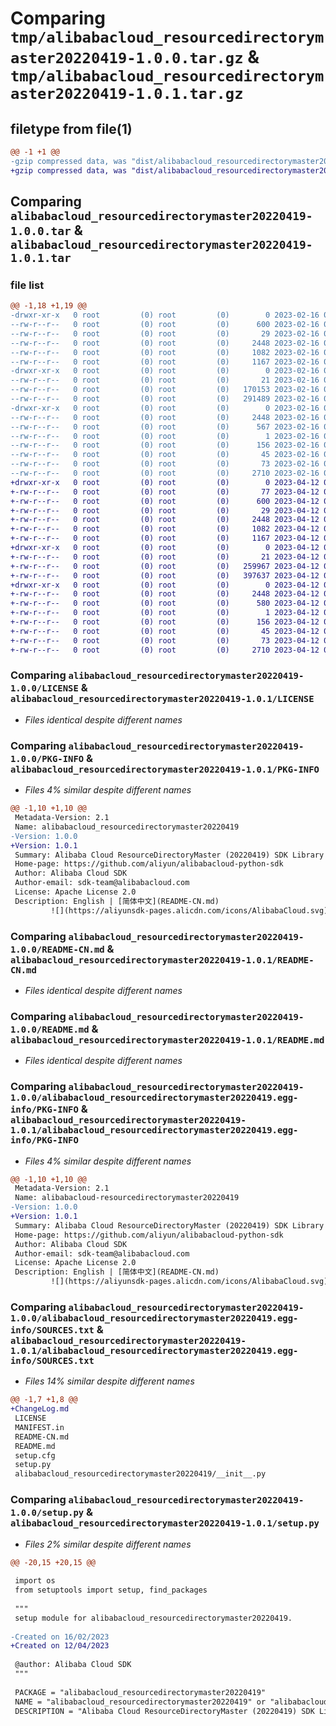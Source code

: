 # Comparing `tmp/alibabacloud_resourcedirectorymaster20220419-1.0.0.tar.gz` & `tmp/alibabacloud_resourcedirectorymaster20220419-1.0.1.tar.gz`

## filetype from file(1)

```diff
@@ -1 +1 @@
-gzip compressed data, was "dist/alibabacloud_resourcedirectorymaster20220419-1.0.0.tar", last modified: Thu Feb 16 09:46:08 2023, max compression
+gzip compressed data, was "dist/alibabacloud_resourcedirectorymaster20220419-1.0.1.tar", last modified: Wed Apr 12 09:31:31 2023, max compression
```

## Comparing `alibabacloud_resourcedirectorymaster20220419-1.0.0.tar` & `alibabacloud_resourcedirectorymaster20220419-1.0.1.tar`

### file list

```diff
@@ -1,18 +1,19 @@
-drwxr-xr-x   0 root         (0) root         (0)        0 2023-02-16 09:46:08.000000 alibabacloud_resourcedirectorymaster20220419-1.0.0/
--rw-r--r--   0 root         (0) root         (0)      600 2023-02-16 09:46:08.000000 alibabacloud_resourcedirectorymaster20220419-1.0.0/LICENSE
--rw-r--r--   0 root         (0) root         (0)       29 2023-02-16 09:46:08.000000 alibabacloud_resourcedirectorymaster20220419-1.0.0/MANIFEST.in
--rw-r--r--   0 root         (0) root         (0)     2448 2023-02-16 09:46:08.000000 alibabacloud_resourcedirectorymaster20220419-1.0.0/PKG-INFO
--rw-r--r--   0 root         (0) root         (0)     1082 2023-02-16 09:46:08.000000 alibabacloud_resourcedirectorymaster20220419-1.0.0/README-CN.md
--rw-r--r--   0 root         (0) root         (0)     1167 2023-02-16 09:46:08.000000 alibabacloud_resourcedirectorymaster20220419-1.0.0/README.md
-drwxr-xr-x   0 root         (0) root         (0)        0 2023-02-16 09:46:08.000000 alibabacloud_resourcedirectorymaster20220419-1.0.0/alibabacloud_resourcedirectorymaster20220419/
--rw-r--r--   0 root         (0) root         (0)       21 2023-02-16 09:46:08.000000 alibabacloud_resourcedirectorymaster20220419-1.0.0/alibabacloud_resourcedirectorymaster20220419/__init__.py
--rw-r--r--   0 root         (0) root         (0)   170153 2023-02-16 09:46:08.000000 alibabacloud_resourcedirectorymaster20220419-1.0.0/alibabacloud_resourcedirectorymaster20220419/client.py
--rw-r--r--   0 root         (0) root         (0)   291489 2023-02-16 09:46:08.000000 alibabacloud_resourcedirectorymaster20220419-1.0.0/alibabacloud_resourcedirectorymaster20220419/models.py
-drwxr-xr-x   0 root         (0) root         (0)        0 2023-02-16 09:46:08.000000 alibabacloud_resourcedirectorymaster20220419-1.0.0/alibabacloud_resourcedirectorymaster20220419.egg-info/
--rw-r--r--   0 root         (0) root         (0)     2448 2023-02-16 09:46:08.000000 alibabacloud_resourcedirectorymaster20220419-1.0.0/alibabacloud_resourcedirectorymaster20220419.egg-info/PKG-INFO
--rw-r--r--   0 root         (0) root         (0)      567 2023-02-16 09:46:08.000000 alibabacloud_resourcedirectorymaster20220419-1.0.0/alibabacloud_resourcedirectorymaster20220419.egg-info/SOURCES.txt
--rw-r--r--   0 root         (0) root         (0)        1 2023-02-16 09:46:08.000000 alibabacloud_resourcedirectorymaster20220419-1.0.0/alibabacloud_resourcedirectorymaster20220419.egg-info/dependency_links.txt
--rw-r--r--   0 root         (0) root         (0)      156 2023-02-16 09:46:08.000000 alibabacloud_resourcedirectorymaster20220419-1.0.0/alibabacloud_resourcedirectorymaster20220419.egg-info/requires.txt
--rw-r--r--   0 root         (0) root         (0)       45 2023-02-16 09:46:08.000000 alibabacloud_resourcedirectorymaster20220419-1.0.0/alibabacloud_resourcedirectorymaster20220419.egg-info/top_level.txt
--rw-r--r--   0 root         (0) root         (0)       73 2023-02-16 09:46:08.000000 alibabacloud_resourcedirectorymaster20220419-1.0.0/setup.cfg
--rw-r--r--   0 root         (0) root         (0)     2710 2023-02-16 09:46:08.000000 alibabacloud_resourcedirectorymaster20220419-1.0.0/setup.py
+drwxr-xr-x   0 root         (0) root         (0)        0 2023-04-12 09:31:31.000000 alibabacloud_resourcedirectorymaster20220419-1.0.1/
+-rw-r--r--   0 root         (0) root         (0)       77 2023-04-12 09:31:31.000000 alibabacloud_resourcedirectorymaster20220419-1.0.1/ChangeLog.md
+-rw-r--r--   0 root         (0) root         (0)      600 2023-04-12 09:31:31.000000 alibabacloud_resourcedirectorymaster20220419-1.0.1/LICENSE
+-rw-r--r--   0 root         (0) root         (0)       29 2023-04-12 09:31:31.000000 alibabacloud_resourcedirectorymaster20220419-1.0.1/MANIFEST.in
+-rw-r--r--   0 root         (0) root         (0)     2448 2023-04-12 09:31:31.000000 alibabacloud_resourcedirectorymaster20220419-1.0.1/PKG-INFO
+-rw-r--r--   0 root         (0) root         (0)     1082 2023-04-12 09:31:31.000000 alibabacloud_resourcedirectorymaster20220419-1.0.1/README-CN.md
+-rw-r--r--   0 root         (0) root         (0)     1167 2023-04-12 09:31:31.000000 alibabacloud_resourcedirectorymaster20220419-1.0.1/README.md
+drwxr-xr-x   0 root         (0) root         (0)        0 2023-04-12 09:31:31.000000 alibabacloud_resourcedirectorymaster20220419-1.0.1/alibabacloud_resourcedirectorymaster20220419/
+-rw-r--r--   0 root         (0) root         (0)       21 2023-04-12 09:31:31.000000 alibabacloud_resourcedirectorymaster20220419-1.0.1/alibabacloud_resourcedirectorymaster20220419/__init__.py
+-rw-r--r--   0 root         (0) root         (0)   259967 2023-04-12 09:31:31.000000 alibabacloud_resourcedirectorymaster20220419-1.0.1/alibabacloud_resourcedirectorymaster20220419/client.py
+-rw-r--r--   0 root         (0) root         (0)   397637 2023-04-12 09:31:31.000000 alibabacloud_resourcedirectorymaster20220419-1.0.1/alibabacloud_resourcedirectorymaster20220419/models.py
+drwxr-xr-x   0 root         (0) root         (0)        0 2023-04-12 09:31:31.000000 alibabacloud_resourcedirectorymaster20220419-1.0.1/alibabacloud_resourcedirectorymaster20220419.egg-info/
+-rw-r--r--   0 root         (0) root         (0)     2448 2023-04-12 09:31:31.000000 alibabacloud_resourcedirectorymaster20220419-1.0.1/alibabacloud_resourcedirectorymaster20220419.egg-info/PKG-INFO
+-rw-r--r--   0 root         (0) root         (0)      580 2023-04-12 09:31:31.000000 alibabacloud_resourcedirectorymaster20220419-1.0.1/alibabacloud_resourcedirectorymaster20220419.egg-info/SOURCES.txt
+-rw-r--r--   0 root         (0) root         (0)        1 2023-04-12 09:31:31.000000 alibabacloud_resourcedirectorymaster20220419-1.0.1/alibabacloud_resourcedirectorymaster20220419.egg-info/dependency_links.txt
+-rw-r--r--   0 root         (0) root         (0)      156 2023-04-12 09:31:31.000000 alibabacloud_resourcedirectorymaster20220419-1.0.1/alibabacloud_resourcedirectorymaster20220419.egg-info/requires.txt
+-rw-r--r--   0 root         (0) root         (0)       45 2023-04-12 09:31:31.000000 alibabacloud_resourcedirectorymaster20220419-1.0.1/alibabacloud_resourcedirectorymaster20220419.egg-info/top_level.txt
+-rw-r--r--   0 root         (0) root         (0)       73 2023-04-12 09:31:31.000000 alibabacloud_resourcedirectorymaster20220419-1.0.1/setup.cfg
+-rw-r--r--   0 root         (0) root         (0)     2710 2023-04-12 09:31:31.000000 alibabacloud_resourcedirectorymaster20220419-1.0.1/setup.py
```

### Comparing `alibabacloud_resourcedirectorymaster20220419-1.0.0/LICENSE` & `alibabacloud_resourcedirectorymaster20220419-1.0.1/LICENSE`

 * *Files identical despite different names*

### Comparing `alibabacloud_resourcedirectorymaster20220419-1.0.0/PKG-INFO` & `alibabacloud_resourcedirectorymaster20220419-1.0.1/PKG-INFO`

 * *Files 4% similar despite different names*

```diff
@@ -1,10 +1,10 @@
 Metadata-Version: 2.1
 Name: alibabacloud_resourcedirectorymaster20220419
-Version: 1.0.0
+Version: 1.0.1
 Summary: Alibaba Cloud ResourceDirectoryMaster (20220419) SDK Library for Python
 Home-page: https://github.com/aliyun/alibabacloud-python-sdk
 Author: Alibaba Cloud SDK
 Author-email: sdk-team@alibabacloud.com
 License: Apache License 2.0
 Description: English | [简体中文](README-CN.md)
         ![](https://aliyunsdk-pages.alicdn.com/icons/AlibabaCloud.svg)
```

### Comparing `alibabacloud_resourcedirectorymaster20220419-1.0.0/README-CN.md` & `alibabacloud_resourcedirectorymaster20220419-1.0.1/README-CN.md`

 * *Files identical despite different names*

### Comparing `alibabacloud_resourcedirectorymaster20220419-1.0.0/README.md` & `alibabacloud_resourcedirectorymaster20220419-1.0.1/README.md`

 * *Files identical despite different names*

### Comparing `alibabacloud_resourcedirectorymaster20220419-1.0.0/alibabacloud_resourcedirectorymaster20220419.egg-info/PKG-INFO` & `alibabacloud_resourcedirectorymaster20220419-1.0.1/alibabacloud_resourcedirectorymaster20220419.egg-info/PKG-INFO`

 * *Files 4% similar despite different names*

```diff
@@ -1,10 +1,10 @@
 Metadata-Version: 2.1
 Name: alibabacloud-resourcedirectorymaster20220419
-Version: 1.0.0
+Version: 1.0.1
 Summary: Alibaba Cloud ResourceDirectoryMaster (20220419) SDK Library for Python
 Home-page: https://github.com/aliyun/alibabacloud-python-sdk
 Author: Alibaba Cloud SDK
 Author-email: sdk-team@alibabacloud.com
 License: Apache License 2.0
 Description: English | [简体中文](README-CN.md)
         ![](https://aliyunsdk-pages.alicdn.com/icons/AlibabaCloud.svg)
```

### Comparing `alibabacloud_resourcedirectorymaster20220419-1.0.0/alibabacloud_resourcedirectorymaster20220419.egg-info/SOURCES.txt` & `alibabacloud_resourcedirectorymaster20220419-1.0.1/alibabacloud_resourcedirectorymaster20220419.egg-info/SOURCES.txt`

 * *Files 14% similar despite different names*

```diff
@@ -1,7 +1,8 @@
+ChangeLog.md
 LICENSE
 MANIFEST.in
 README-CN.md
 README.md
 setup.cfg
 setup.py
 alibabacloud_resourcedirectorymaster20220419/__init__.py
```

### Comparing `alibabacloud_resourcedirectorymaster20220419-1.0.0/setup.py` & `alibabacloud_resourcedirectorymaster20220419-1.0.1/setup.py`

 * *Files 2% similar despite different names*

```diff
@@ -20,15 +20,15 @@
 
 import os
 from setuptools import setup, find_packages
 
 """
 setup module for alibabacloud_resourcedirectorymaster20220419.
 
-Created on 16/02/2023
+Created on 12/04/2023
 
 @author: Alibaba Cloud SDK
 """
 
 PACKAGE = "alibabacloud_resourcedirectorymaster20220419"
 NAME = "alibabacloud_resourcedirectorymaster20220419" or "alibabacloud-package"
 DESCRIPTION = "Alibaba Cloud ResourceDirectoryMaster (20220419) SDK Library for Python"
```

